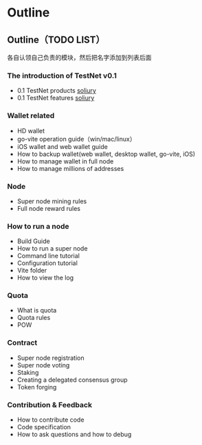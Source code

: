 # Outline

## Outline（TODO LIST）

各自认领自己负责的模块，然后把名字添加到列表后面

### The introduction of TestNet v0.1

* 0.1 TestNet products [soliury]
* 0.1 TestNet features [soliury]

### Wallet related

* HD wallet
* go-vite operation guide（win/mac/linux）
* iOS wallet and web wallet guide
* How to backup wallet(web wallet, desktop wallet, go-vite, iOS)
* How to manage wallet in full node
* How to manage millions of addresses

### Node

* Super node mining rules
* Full node reward rules

### How to run a node

* Build Guide
* How to run a super node
* Command line tutorial
* Configuration tutorial
* Vite folder
* How to view the log

### Quota

* What is quota
* Quota rules
* POW

### Contract

* Super node registration
* Super node voting
* Staking
* Creating a delegated consensus group
* Token forging

### Contribution & Feedback

* How to contribute code
* Code specification
* How to ask questions and how to debug

[soliury]: <https://github.com/soliury>
